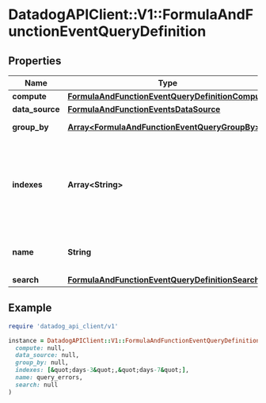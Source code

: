# DatadogAPIClient::V1::FormulaAndFunctionEventQueryDefinition

## Properties

| Name | Type | Description | Notes |
| ---- | ---- | ----------- | ----- |
| **compute** | [**FormulaAndFunctionEventQueryDefinitionCompute**](FormulaAndFunctionEventQueryDefinitionCompute.md) |  |  |
| **data_source** | [**FormulaAndFunctionEventsDataSource**](FormulaAndFunctionEventsDataSource.md) |  |  |
| **group_by** | [**Array&lt;FormulaAndFunctionEventQueryGroupBy&gt;**](FormulaAndFunctionEventQueryGroupBy.md) | Group by options. | [optional] |
| **indexes** | **Array&lt;String&gt;** | An array of index names to query in the stream. Omit or use &#x60;[]&#x60; to query all indexes at once. | [optional] |
| **name** | **String** | Name of the query for use in formulas. |  |
| **search** | [**FormulaAndFunctionEventQueryDefinitionSearch**](FormulaAndFunctionEventQueryDefinitionSearch.md) |  | [optional] |

## Example

```ruby
require 'datadog_api_client/v1'

instance = DatadogAPIClient::V1::FormulaAndFunctionEventQueryDefinition.new(
  compute: null,
  data_source: null,
  group_by: null,
  indexes: [&quot;days-3&quot;,&quot;days-7&quot;],
  name: query_errors,
  search: null
)
```

